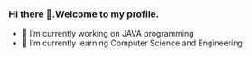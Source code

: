 ### Hi there 👋.Welcome to my profile.

- 🔭 I’m currently working on JAVA programming
- 🌱 I’m currently learning Computer Science and Engineering
